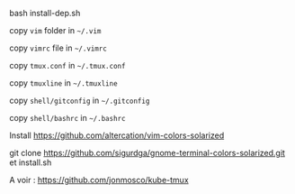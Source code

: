 bash install-dep.sh

copy `vim` folder in `~/.vim`

copy `vimrc` file in `~/.vimrc`

copy `tmux.conf` in `~/.tmux.conf`

copy `tmuxline` in `~/.tmuxline`

copy `shell/gitconfig` in `~/.gitconfig`

copy `shell/bashrc` in `~/.bashrc`

Install https://github.com/altercation/vim-colors-solarized

git clone https://github.com/sigurdga/gnome-terminal-colors-solarized.git et install.sh


A voir : https://github.com/jonmosco/kube-tmux
